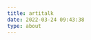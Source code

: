 ```yaml
---
title: artitalk
date: 2022-03-24 09:43:38
type: about
---
```

<body> 
    <script type="text/javascript" src="https://unpkg.com/artitalk"></script>
    <div id="artitalk_main"></div>
    <script>
    new Artitalk({
        appId: 'YBH7dy8YlNz0JsvUT2vw1rVn-MdYXbMMI',
        appKey: 'Q7qAfgOW7OkXlWMWf62B4lb2',
        pageSize: 2,
        color1: '#eeeeee',
        color2: '#eeeeee',
        color3: '#000000'
    })
    </script>
</body>